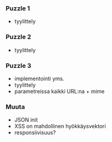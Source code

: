 ### Puzzle 1

* tyylittely

### Puzzle 2

* tyylittely

### Puzzle 3

* implementointi yms.
* tyylittely
* parametreissa kaikki URL:na + mime

### Muuta

* JSON init
* XSS on mahdollinen hyökkäysvektori
* responsiivisuus?
